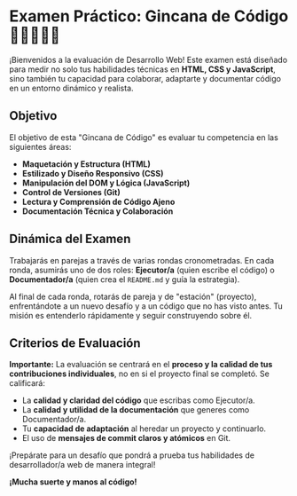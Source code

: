# Examen Práctico: Gincana de Código 🏃‍♀️🔄👨‍💻

¡Bienvenidos a la evaluación de Desarrollo Web! Este examen está diseñado para medir no solo tus habilidades técnicas en **HTML, CSS y JavaScript**, sino también tu capacidad para colaborar, adaptarte y documentar código en un entorno dinámico y realista.

## Objetivo

El objetivo de esta "Gincana de Código" es evaluar tu competencia en las siguientes áreas:
* **Maquetación y Estructura (HTML)**
* **Estilizado y Diseño Responsivo (CSS)**
* **Manipulación del DOM y Lógica (JavaScript)**
* **Control de Versiones (Git)**
* **Lectura y Comprensión de Código Ajeno**
* **Documentación Técnica y Colaboración**

## Dinámica del Examen

Trabajarás en parejas a través de varias rondas cronometradas. En cada ronda, asumirás uno de dos roles: **Ejecutor/a** (quien escribe el código) o **Documentador/a** (quien crea el `README.md` y guía la estrategia).

Al final de cada ronda, rotarás de pareja y de "estación" (proyecto), enfrentándote a un nuevo desafío y a un código que no has visto antes. Tu misión es entenderlo rápidamente y seguir construyendo sobre él.

## Criterios de Evaluación

**Importante:** La evaluación se centrará en el **proceso y la calidad de tus contribuciones individuales**, no en si el proyecto final se completó. Se calificará:

* La **calidad y claridad del código** que escribas como Ejecutor/a.
* La **calidad y utilidad de la documentación** que generes como Documentador/a.
* Tu **capacidad de adaptación** al heredar un proyecto y continuarlo.
* El uso de **mensajes de commit claros y atómicos** en Git.

¡Prepárate para un desafío que pondrá a prueba tus habilidades de desarrollador/a web de manera integral!

**¡Mucha suerte y manos al código!**